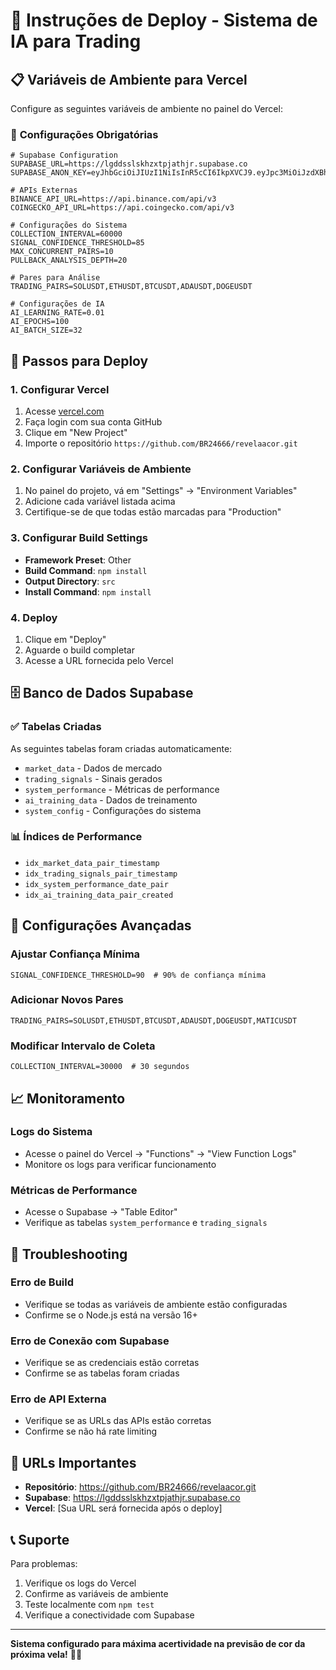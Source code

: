 # 🚀 Instruções de Deploy - Sistema de IA para Trading

## 📋 **Variáveis de Ambiente para Vercel**

Configure as seguintes variáveis de ambiente no painel do Vercel:

### 🔧 **Configurações Obrigatórias**

```env
# Supabase Configuration
SUPABASE_URL=https://lgddsslskhzxtpjathjr.supabase.co
SUPABASE_ANON_KEY=eyJhbGciOiJIUzI1NiIsInR5cCI6IkpXVCJ9.eyJpc3MiOiJzdXBhYmFzZSIsInJlZiI6ImxnZGRzc2xza2h6eHRwamF0aGpyIiwicm9sZSI6ImFub24iLCJpYXQiOjE3NDQ5OTQ1ODcsImV4cCI6MjA2MDU3MDU4N30._hnImYIRQ_102sY0X_TAWBKS1J71SpXt1Xjr2HvJIws

# APIs Externas
BINANCE_API_URL=https://api.binance.com/api/v3
COINGECKO_API_URL=https://api.coingecko.com/api/v3

# Configurações do Sistema
COLLECTION_INTERVAL=60000
SIGNAL_CONFIDENCE_THRESHOLD=85
MAX_CONCURRENT_PAIRS=10
PULLBACK_ANALYSIS_DEPTH=20

# Pares para Análise
TRADING_PAIRS=SOLUSDT,ETHUSDT,BTCUSDT,ADAUSDT,DOGEUSDT

# Configurações de IA
AI_LEARNING_RATE=0.01
AI_EPOCHS=100
AI_BATCH_SIZE=32
```

## 🎯 **Passos para Deploy**

### 1. **Configurar Vercel**
1. Acesse [vercel.com](https://vercel.com)
2. Faça login com sua conta GitHub
3. Clique em "New Project"
4. Importe o repositório `https://github.com/BR24666/revelaacor.git`

### 2. **Configurar Variáveis de Ambiente**
1. No painel do projeto, vá em "Settings" → "Environment Variables"
2. Adicione cada variável listada acima
3. Certifique-se de que todas estão marcadas para "Production"

### 3. **Configurar Build Settings**
- **Framework Preset**: Other
- **Build Command**: `npm install`
- **Output Directory**: `src`
- **Install Command**: `npm install`

### 4. **Deploy**
1. Clique em "Deploy"
2. Aguarde o build completar
3. Acesse a URL fornecida pelo Vercel

## 🗄️ **Banco de Dados Supabase**

### ✅ **Tabelas Criadas**
As seguintes tabelas foram criadas automaticamente:
- `market_data` - Dados de mercado
- `trading_signals` - Sinais gerados
- `system_performance` - Métricas de performance
- `ai_training_data` - Dados de treinamento
- `system_config` - Configurações do sistema

### 📊 **Índices de Performance**
- `idx_market_data_pair_timestamp`
- `idx_trading_signals_pair_timestamp`
- `idx_system_performance_date_pair`
- `idx_ai_training_data_pair_created`

## 🔧 **Configurações Avançadas**

### **Ajustar Confiança Mínima**
```env
SIGNAL_CONFIDENCE_THRESHOLD=90  # 90% de confiança mínima
```

### **Adicionar Novos Pares**
```env
TRADING_PAIRS=SOLUSDT,ETHUSDT,BTCUSDT,ADAUSDT,DOGEUSDT,MATICUSDT
```

### **Modificar Intervalo de Coleta**
```env
COLLECTION_INTERVAL=30000  # 30 segundos
```

## 📈 **Monitoramento**

### **Logs do Sistema**
- Acesse o painel do Vercel → "Functions" → "View Function Logs"
- Monitore os logs para verificar funcionamento

### **Métricas de Performance**
- Acesse o Supabase → "Table Editor"
- Verifique as tabelas `system_performance` e `trading_signals`

## 🚨 **Troubleshooting**

### **Erro de Build**
- Verifique se todas as variáveis de ambiente estão configuradas
- Confirme se o Node.js está na versão 16+

### **Erro de Conexão com Supabase**
- Verifique se as credenciais estão corretas
- Confirme se as tabelas foram criadas

### **Erro de API Externa**
- Verifique se as URLs das APIs estão corretas
- Confirme se não há rate limiting

## 🎯 **URLs Importantes**

- **Repositório**: https://github.com/BR24666/revelaacor.git
- **Supabase**: https://lgddsslskhzxtpjathjr.supabase.co
- **Vercel**: [Sua URL será fornecida após o deploy]

## 📞 **Suporte**

Para problemas:
1. Verifique os logs do Vercel
2. Confirme as variáveis de ambiente
3. Teste localmente com `npm test`
4. Verifique a conectividade com Supabase

---

**Sistema configurado para máxima acertividade na previsão de cor da próxima vela!** 🎯✨